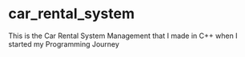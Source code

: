 # car_rental_system
This is the Car Rental System Management that I made in C++ when I started my Programming Journey

